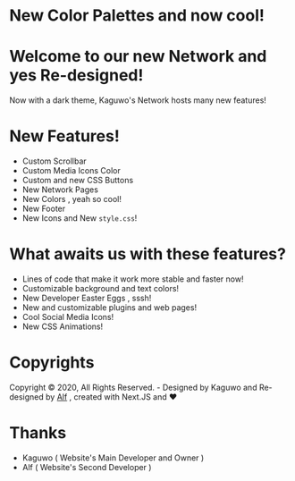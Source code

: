 # New Color Palettes and now cool!

# Welcome to our new Network and yes Re-designed!

Now with a dark theme, Kaguwo's ​​Network hosts many new features!

# New Features!

- Custom Scrollbar
- Custom Media Icons Color
- Custom and new CSS Buttons
- New Network Pages
- New Colors , yeah so cool!
- New Footer 
- New Icons and New <code>style.css</code>!

# What awaits us with these features?

- Lines of code that make it work more stable and faster now!
- Customizable background and text colors!
- New Developer Easter Eggs , sssh!
- New and customizable plugins and web pages!
- Cool Social Media Icons!
- New CSS Animations!

# Copyrights

Copyright © 2020, All Rights Reserved. - Designed by Kaguwo and Re-designed by <a href="https://github.com/alfredsaveron"> Alf</a> , created with Next.JS and ❤️

# Thanks

- Kaguwo ( Website's Main Developer and Owner )
- Alf ( Website's Second Developer )
